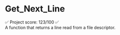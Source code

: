 # Get_Next_Line
✅ Project score: 123/100 ✅  
A function that returns a line read from a file descriptor.
